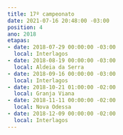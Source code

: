 ```yaml
---
title: 17º campeonato
date: 2021-07-16 20:48:00 -03:00
position: 4
ano: 2018
etapas:
- date: 2018-07-29 00:00:00 -03:00
  local: Interlagos
- date: 2018-08-19 00:00:00 -03:00
  local: Aldeia da Serra
- date: 2018-09-16 00:00:00 -03:00
  local: Interlagos
- date: 2018-10-21 01:00:00 -02:00
  local: Granja Viana
- date: 2018-11-11 00:00:00 -02:00
  local: Nova Odessa
- date: 2018-12-09 00:00:00 -02:00
  local: Interlagos
---
```


